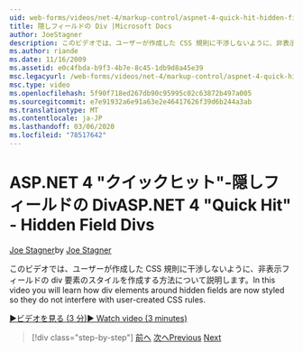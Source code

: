 ```yaml
---
uid: web-forms/videos/net-4/markup-control/aspnet-4-quick-hit-hidden-field-divs
title: 隠しフィールドの Div |Microsoft Docs
author: JoeStagner
description: このビデオでは、ユーザーが作成した CSS 規則に干渉しないように、非表示フィールドの div 要素のスタイルを作成する方法について説明します。
ms.author: riande
ms.date: 11/16/2009
ms.assetid: e0c4fbda-b9f3-4b7e-8c45-1db9d8a45e39
msc.legacyurl: /web-forms/videos/net-4/markup-control/aspnet-4-quick-hit-hidden-field-divs
msc.type: video
ms.openlocfilehash: 5f90f718ed267db90c95995c02c63872b497a005
ms.sourcegitcommit: e7e91932a6e91a63e2e46417626f39d6b244a3ab
ms.translationtype: MT
ms.contentlocale: ja-JP
ms.lasthandoff: 03/06/2020
ms.locfileid: "78517642"
---
```

# <a name="aspnet-4-quick-hit---hidden-field-divs"></a><span data-ttu-id="fac87-103">ASP.NET 4 "クイックヒット"-隠しフィールドの Div</span><span class="sxs-lookup"><span data-stu-id="fac87-103">ASP.NET 4 "Quick Hit" - Hidden Field Divs</span></span>

<span data-ttu-id="fac87-104">[Joe Stagner](https://github.com/JoeStagner)</span><span class="sxs-lookup"><span data-stu-id="fac87-104">by [Joe Stagner](https://github.com/JoeStagner)</span></span>

<span data-ttu-id="fac87-105">このビデオでは、ユーザーが作成した CSS 規則に干渉しないように、非表示フィールドの div 要素のスタイルを作成する方法について説明します。</span><span class="sxs-lookup"><span data-stu-id="fac87-105">In this video you will learn how div elements around hidden fields are now styled so they do not interfere with user-created CSS rules.</span></span>

[<span data-ttu-id="fac87-106">&#9654;ビデオを見る (3 分)</span><span class="sxs-lookup"><span data-stu-id="fac87-106">&#9654; Watch video (3 minutes)</span></span>](https://channel9.msdn.com/Blogs/ASP-NET-Site-Videos/aspnet-4-quick-hit-hidden-field-divs)

> [!div class="step-by-step"]
> <span data-ttu-id="fac87-107">[前へ](aspnet-4-quick-hit-tableless-menu-control.md)
> [次へ](aspnet-4-quick-hit-disabled-control-styling.md)</span><span class="sxs-lookup"><span data-stu-id="fac87-107">[Previous](aspnet-4-quick-hit-tableless-menu-control.md)
[Next](aspnet-4-quick-hit-disabled-control-styling.md)</span></span>

